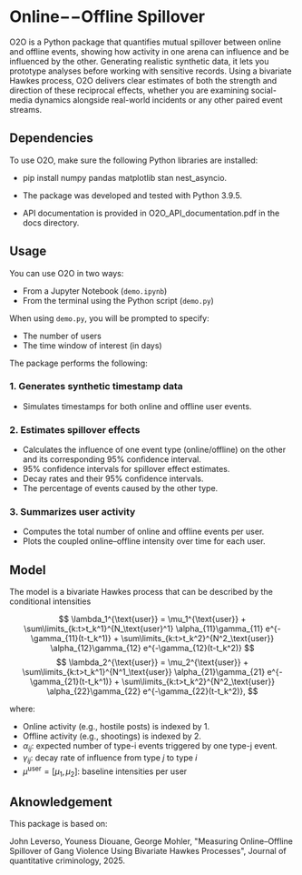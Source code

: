 # Online$--$Offline Spillover

O2O is a Python package that quantifies mutual spillover between online and offline events, showing how activity in one arena can influence and be influenced by the other. Generating realistic synthetic data, it lets you prototype analyses before working with sensitive records. Using a bivariate Hawkes process, O2O delivers clear estimates of both the strength and direction of these reciprocal effects, whether you are examining social-media dynamics alongside real-world incidents or any other paired event streams.


<!--## Instalation

Install the package with:

pip install O2O-->


## Dependencies

To use O2O, make sure the following Python libraries are installed:

- pip install numpy pandas matplotlib stan nest_asyncio.
	
- The package was developed and tested with Python 3.9.5.

- API documentation is provided in O2O_API_documentation.pdf in the docs directory.

## Usage

You can use O2O in two ways:

- From a Jupyter Notebook (`demo.ipynb`)
- From the terminal using the Python script (`demo.py`)

When using `demo.py`, you will be prompted to specify:

- The number of users
- The time window of interest (in days)

The package performs the following:


### 1. **Generates synthetic timestamp data**

- Simulates timestamps for both online and offline user events.

### 2. **Estimates spillover effects**

- Calculates the influence of one event type (online/offline) on the other and its corresponding 95% confidence interval.
- 95% confidence intervals for spillover effect estimates.
- Decay rates and their 95% confidence intervals.
- The percentage of events caused by the other type.

### 3. **Summarizes user activity**

- Computes the total number of online and offline events per user.
- Plots the coupled online–offline intensity over time for each user.

## Model

The model is a bivariate Hawkes process that can be described by the conditional intensities

$$
\lambda_1^{\text{user}} = \mu_1^{\text{user}} + \sum\limits_{k:t>t_k^1}^{N_\text{user}^1} \alpha_{11}\gamma_{11} e^{-\gamma_{11}(t-t_k^1)} + \sum\limits_{k:t>t_k^2}^{N^2_\text{user}} \alpha_{12}\gamma_{12} e^{-\gamma_{12}(t-t_k^2)}
$$
$$
\lambda_2^{\text{user}} = \mu_2^{\text{user}} + \sum\limits_{k:t>t_k^1}^{N^1_\text{user}} \alpha_{21}\gamma_{21} e^{-\gamma_{21}(t-t_k^1)} + \sum\limits_{k:t>t_k^2}^{N^2_\text{user}} \alpha_{22}\gamma_{22} e^{-\gamma_{22}(t-t_k^2)},
$$

where:

* Online activity (e.g., hostile posts) is indexed by 1.
* Offline activity (e.g., shootings) is indexed by 2.
* $\alpha_{ij}$: expected number of type-i events triggered by one type-j event.
* $\gamma_{ij}$: decay rate of influence from type $j$ to type $i$
* $\mu^{\text{user}} = [\mu_1, \mu_2]$: baseline intensities per user


<!--Here, online activity (e.g., negative or threatening comments on social media) is indexed by 1, while offline activity (e.g., shootings) is indexed by 2. The parameter $\alpha$ captures the spillover effects between event types; for example, $\alpha_{12}$ represents the expected number of offline events triggered by a single online event. The parameter $\gamma_{ij}$ controls the decay rate of cross-excitation from events of type $j$ to type $i$, indicating how quickly the influence of past events fades over time. Finally, $\mu_{\text{user}} = [\mu_1^{\text{user}}, \mu_2^{\text{user}}]$ denotes the baseline intensities for online and offline activities for each user, respectively.-->

## Aknowledgement

This package is based on:

John Leverso, Youness Diouane, George Mohler, "Measuring Online–Offline Spillover of Gang Violence Using Bivariate Hawkes Processes", 
Journal of quantitative criminology, 2025.





